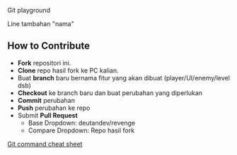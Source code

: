 Git playground

Line tambahan "nama"

## How to Contribute
- **Fork** repositori ini.
- **Clone** repo hasil fork ke PC kalian.
- Buat **branch** baru bernama fitur yang akan dibuat (player/UI/enemy/level dsb)
- **Checkout** ke branch baru dan buat perubahan yang diperlukan
- **Commit** perubahan
- **Push** perubahan ke repo
- Submit **Pull Request**
    - Base Dropdown: deutandev/revenge
    - Compare Dropdown: Repo hasil fork

[Git command cheat sheet](https://training.github.com/downloads/id/github-git-cheat-sheet/)

